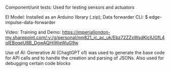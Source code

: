 Component/unit tests: Used for testing sensors and actuators 

EI Model: Installed as an Arduino library (.zip); Data forwarder CLI: $ edge-impulse-data-forwarder

Video: Training and Demo: https://imperiallondon-my.sharepoint.com/:v:/g/personal/nm821_ic_ac_uk/Ebz72ZZxWsdKlcIUGfL4qIEBoqeU8B_DgwAQHjWjeWuG9w

Use of AI: Generative AI (ChagtGPT o1) was used to generate the base code for API calls and to handle the creation and parsing of JSONs. Also used for debugging certain code blocks 
